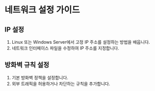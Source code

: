 # 네트워크 설정 가이드

## IP 설정
1. Linux 또는 Windows Server에서 고정 IP 주소를 설정하는 방법을 배웁니다.
2. 네트워크 인터페이스 파일을 수정하여 IP 주소를 지정합니다.

## 방화벽 규칙 설정
1. 기본 방화벽 정책을 설정합니다.
2. 외부 트래픽을 허용하거나 차단하는 규칙을 추가합니다.
